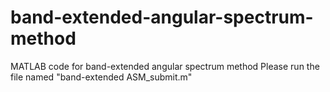 # band-extended-angular-spectrum-method
MATLAB code for band-extended angular spectrum method
Please run the file named "band-extended ASM_submit.m"

